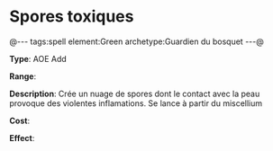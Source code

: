 # Spores toxiques

@---
tags:spell
element:Green
archetype:Guardien du bosquet
---@

**Type**:
AOE Add

**Range**:

**Description**:
Crée un nuage de spores dont le contact avec la peau provoque des violentes inflamations. Se lance à partir du miscellium

**Cost**:

**Effect**:
